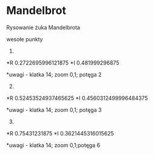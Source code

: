 # Mandelbrot
Rysowanie żuka Mandelbrota

wesołe punkty

1)
*R 0.2722695996121875
*I 0.481999296875  

*uwagi - klatka 14; zoom 0,1; potęga 2

2)
*R 0.52453524937465625
*I 0.4560312499996484375

*uwagi - klatka 14; zoom 0,1; potęga 3

3)
*R 0.75431231875
*I 0.3621445316015625

*uwagi - klatka 14; zoom 0,1;potęga 6
